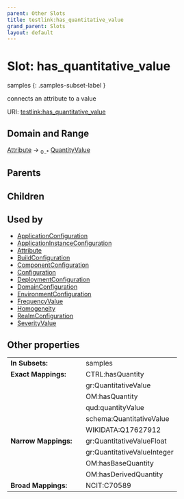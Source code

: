 ```yaml
---
parent: Other Slots
title: testlink:has_quantitative_value
grand_parent: Slots
layout: default
---
```


# Slot: has_quantitative_value

samples
{: .samples-subset-label }


connects an attribute to a value

URI: [testlink:has_quantitative_value](https://w3id.org/testlink/vocab/has_quantitative_value)

## Domain and Range

[Attribute](Attribute.md) ->  <sub>0..*</sub> [QuantityValue](QuantityValue.md)

## Parents


## Children


## Used by

 * [ApplicationConfiguration](ApplicationConfiguration.md)
 * [ApplicationInstanceConfiguration](ApplicationInstanceConfiguration.md)
 * [Attribute](Attribute.md)
 * [BuildConfiguration](BuildConfiguration.md)
 * [ComponentConfiguration](ComponentConfiguration.md)
 * [Configuration](Configuration.md)
 * [DeploymentConfiguration](DeploymentConfiguration.md)
 * [DomainConfiguration](DomainConfiguration.md)
 * [EnvironmentConfiguration](EnvironmentConfiguration.md)
 * [FrequencyValue](FrequencyValue.md)
 * [Homogeneity](Homogeneity.md)
 * [RealmConfiguration](RealmConfiguration.md)
 * [SeverityValue](SeverityValue.md)

## Other properties

|  |  |  |
| --- | --- | --- |
| **In Subsets:** | | samples |
| **Exact Mappings:** | | CTRL:hasQuantity |
|  | | gr:QuantitativeValue |
|  | | OM:hasQuantity |
|  | | qud:quantityValue |
|  | | schema:QuantitativeValue |
|  | | WIKIDATA:Q17627912 |
| **Narrow Mappings:** | | gr:QuantitativeValueFloat |
|  | | gr:QuantitativeValueInteger |
|  | | OM:hasBaseQuantity |
|  | | OM:hasDerivedQuantity |
| **Broad Mappings:** | | NCIT:C70589 |

